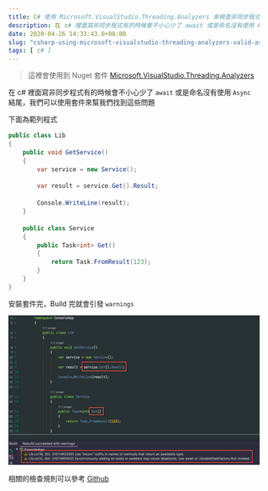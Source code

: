 ```yaml
---
title: C# 使用 Microsoft.VisualStudio.Threading.Analyzers 來檢查非同步程式
description: 在 c# 裡面寫非同步程式有的時候會不小心少了 await 或是命名沒有使用 Async 結尾，我們可以使用套件來幫我們找到這些問題
date: 2020-04-26 14:33:43.0+08:00
slug: "csharp-using-microsoft-visualstudio-threading-analyzers-valid-async"
tags: [ c# ]
---
```


> 這裡會使用到 Nuget 套件 [Microsoft.VisualStudio.Threading.Analyzers](https://www.nuget.org/packages/Microsoft.VisualStudio.Threading.Analyzers/)

在 c# 裡面寫非同步程式有的時候會不小心少了 `await` 或是命名沒有使用 `Async` 結尾，我們可以使用套件來幫我們找到這些問題

下面為範列程式

```csharp
public class Lib
{
    public void GetService()
    {
        var service = new Service();

        var result = service.Get().Result;

        Console.WriteLine(result);
    }

    public class Service
    {
        public Task<int> Get()
        {
            return Task.FromResult(123);
        }
    }
}
```

安裝套件完，Build 完就會引發 `warnings`

![](./01_4yXNFC.webp)

相關的檢查規則可以參考 [Github](https://github.com/microsoft/vs-threading/blob/master/doc/analyzers/index.md)